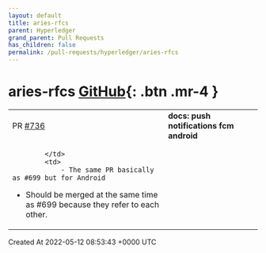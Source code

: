 ```yaml
---
layout: default
title: aries-rfcs
parent: Hyperledger
grand_parent: Pull Requests
has_children: false
permalink: /pull-requests/hyperledger/aries-rfcs
---
```


# aries-rfcs <span class="fs-3 right-align">[GitHub](https://github.com/hyperledger/aries-rfcs){: .btn .mr-4 }</span>


<div>
    <table>
        <tr>
            <td>
                PR <a href="https://github.com/hyperledger/aries-rfcs/pull/736" class=".btn">#736</a>
            </td>
            <td>
                <b>
                    docs: push notifications fcm android
                </b>
            </td>
        </tr>
        <tr>
            <td>
                
            </td>
            <td>
                - The same PR basically as #699 but for Android
- Should be merged at the same time as #699 because they refer to each other.
            </td>
        </tr>
    </table>
    <div class="right-align">
        Created At 2022-05-12 08:53:43 +0000 UTC
    </div>
</div>

